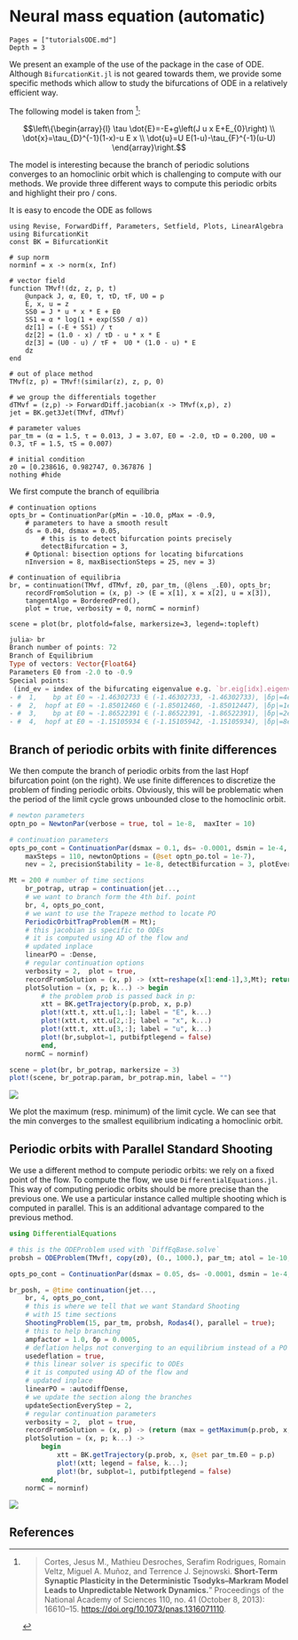 # Neural mass equation (automatic)

```@contents
Pages = ["tutorialsODE.md"]
Depth = 3
```

We present an example of the use of the package in the case of ODE. Although `BifurcationKit.jl` is not geared towards them, we provide some specific methods which allow to study the bifurcations of ODE in a relatively efficient way.

The following model is taken from [^Cortes]:

$$\left\{\begin{array}{l}
\tau \dot{E}=-E+g\left(J u x E+E_{0}\right) \\
\dot{x}=\tau_{D}^{-1}(1-x)-u E x \\
\dot{u}=U E(1-u)-\tau_{F}^{-1}(u-U)
\end{array}\right.$$


The model is interesting because the branch of periodic solutions converges to an homoclinic orbit which is challenging to compute with our methods. We provide three different ways to compute this periodic orbits and highlight their pro / cons.

It is easy to encode the ODE as follows

```@example TUTODE
using Revise, ForwardDiff, Parameters, Setfield, Plots, LinearAlgebra
using BifurcationKit
const BK = BifurcationKit

# sup norm
norminf = x -> norm(x, Inf)

# vector field
function TMvf!(dz, z, p, t)
	@unpack J, α, E0, τ, τD, τF, U0 = p
	E, x, u = z
	SS0 = J * u * x * E + E0
	SS1 = α * log(1 + exp(SS0 / α))
	dz[1] = (-E + SS1) / τ
	dz[2] =	(1.0 - x) / τD - u * x * E
	dz[3] = (U0 - u) / τF +  U0 * (1.0 - u) * E
	dz
end

# out of place method
TMvf(z, p) = TMvf!(similar(z), z, p, 0)

# we group the differentials together
dTMvf = (z,p) -> ForwardDiff.jacobian(x -> TMvf(x,p), z)
jet = BK.get3Jet(TMvf, dTMvf)

# parameter values
par_tm = (α = 1.5, τ = 0.013, J = 3.07, E0 = -2.0, τD = 0.200, U0 = 0.3, τF = 1.5, τS = 0.007)

# initial condition
z0 = [0.238616, 0.982747, 0.367876 ]
nothing #hide
```

We first compute the branch of equilibria

```@example TUTODE
# continuation options
opts_br = ContinuationPar(pMin = -10.0, pMax = -0.9, 
	# parameters to have a smooth result
	ds = 0.04, dsmax = 0.05,
		# this is to detect bifurcation points precisely
		detectBifurcation = 3,
	# Optional: bisection options for locating bifurcations
	nInversion = 8, maxBisectionSteps = 25, nev = 3)

# continuation of equilibria
br, = continuation(TMvf, dTMvf, z0, par_tm, (@lens _.E0), opts_br;
	recordFromSolution = (x, p) -> (E = x[1], x = x[2], u = x[3]),
	tangentAlgo = BorderedPred(),
	plot = true, verbosity = 0, normC = norminf)

scene = plot(br, plotfold=false, markersize=3, legend=:topleft)
```

```julia
julia> br
Branch number of points: 72
Branch of Equilibrium
Type of vectors: Vector{Float64}
Parameters E0 from -2.0 to -0.9
Special points:
 (ind_ev = index of the bifurcating eigenvalue e.g. `br.eig[idx].eigenvals[ind_ev]`)
- #  1,    bp at E0 ≈ -1.46302733 ∈ (-1.46302733, -1.46302733), |δp|=4e-14, [converged], δ = ( 1,  0), step =  12, eigenelements in eig[ 13], ind_ev =   1
- #  2,  hopf at E0 ≈ -1.85012460 ∈ (-1.85012460, -1.85012447), |δp|=1e-07, [converged], δ = ( 2,  2), step =  32, eigenelements in eig[ 33], ind_ev =   3
- #  3,    bp at E0 ≈ -1.86522391 ∈ (-1.86522391, -1.86522391), |δp|=2e-15, [converged], δ = (-1,  0), step =  36, eigenelements in eig[ 37], ind_ev =   3
- #  4,  hopf at E0 ≈ -1.15105934 ∈ (-1.15105942, -1.15105934), |δp|=8e-08, [converged], δ = (-2, -2), step =  65, eigenelements in eig[ 66], ind_ev =   2
```

## Branch of periodic orbits with finite differences

We then compute the branch of periodic orbits from the last Hopf bifurcation point (on the right). We use finite differences to discretize the problem of finding periodic orbits. Obviously, this will be problematic when the period of the limit cycle grows unbounded close to the homoclinic orbit.

```julia
# newton parameters
optn_po = NewtonPar(verbose = true, tol = 1e-8,  maxIter = 10) 

# continuation parameters
opts_po_cont = ContinuationPar(dsmax = 0.1, ds= -0.0001, dsmin = 1e-4, pMax = 0., pMin=-5.,
	maxSteps = 110, newtonOptions = (@set optn_po.tol = 1e-7),
	nev = 2, precisionStability = 1e-8, detectBifurcation = 3, plotEveryStep = 10, saveSolEveryStep=1)

Mt = 200 # number of time sections
	br_potrap, utrap = continuation(jet...,
	# we want to branch form the 4th bif. point
	br, 4, opts_po_cont,
	# we want to use the Trapeze method to locate PO
	PeriodicOrbitTrapProblem(M = Mt);
	# this jacobian is specific to ODEs
	# it is computed using AD of the flow and
	# updated inplace
	linearPO = :Dense,
	# regular continuation options
	verbosity = 2,	plot = true,
	recordFromSolution = (x, p) -> (xtt=reshape(x[1:end-1],3,Mt); return (max = maximum(xtt[1,:]), min = minimum(xtt[1,:]), period = x[end])),
	plotSolution = (x, p; k...) -> begin
		# the problem prob is passed back in p:
		xtt = BK.getTrajectory(p.prob, x, p.p)
		plot!(xtt.t, xtt.u[1,:]; label = "E", k...)
		plot!(xtt.t, xtt.u[2,:]; label = "x", k...)
		plot!(xtt.t, xtt.u[3,:]; label = "u", k...)
		plot!(br,subplot=1, putbifptlegend = false)
		end,
	normC = norminf)

scene = plot(br, br_potrap, markersize = 3)
plot!(scene, br_potrap.param, br_potrap.min, label = "")
```

![](ex1ODE1a.png)

We plot the maximum (resp. minimum) of the limit cycle. We can see that the min converges to the smallest equilibrium indicating a homoclinic orbit.

## Periodic orbits with Parallel Standard Shooting

We use a different method to compute periodic orbits: we rely on a fixed point of the flow. To compute the flow, we use `DifferentialEquations.jl`. This way of computing periodic orbits should be more precise than the previous one. We use a particular instance called multiple shooting which is computed in parallel. This is an additional advantage compared to the previous method.

```julia
using DifferentialEquations

# this is the ODEProblem used with `DiffEqBase.solve`
probsh = ODEProblem(TMvf!, copy(z0), (0., 1000.), par_tm; atol = 1e-10, rtol = 1e-9)

opts_po_cont = ContinuationPar(dsmax = 0.05, ds= -0.0001, dsmin = 1e-4, pMax = 0., pMin=-5., maxSteps = 210, newtonOptions = (@set optn_po.tol = 1e-6), nev = 25, precisionStability = 1e-8, detectBifurcation = 0, plotEveryStep = 10, saveSolEveryStep=0)

br_posh, = @time continuation(jet...,
	br, 4, opts_po_cont,
	# this is where we tell that we want Standard Shooting
	# with 15 time sections
	ShootingProblem(15, par_tm, probsh, Rodas4(), parallel = true);
	# this to help branching
	ampfactor = 1.0, δp = 0.0005,
	# deflation helps not converging to an equilibrium instead of a PO
	usedeflation = true,
	# this linear solver is specific to ODEs
	# it is computed using AD of the flow and
	# updated inplace
	linearPO = :autodiffDense,
	# we update the section along the branches
	updateSectionEveryStep = 2,
	# regular continuation parameters
	verbosity = 2,	plot = true,
	recordFromSolution = (x, p) -> (return (max = getMaximum(p.prob, x, @set par_tm.E0 = p.p), period = getPeriod(p.prob, x, @set par_tm.E0 = p.p))),
	plotSolution = (x, p; k...) ->
		begin
			xtt = BK.getTrajectory(p.prob, x, @set par_tm.E0 = p.p)
			plot!(xtt; legend = false, k...);
			plot!(br, subplot=1, putbifptlegend = false)
		end,
	normC = norminf)
```
![](ex1ODE3.png)

## References

[^Cortes]:> Cortes, Jesus M., Mathieu Desroches, Serafim Rodrigues, Romain Veltz, Miguel A. Muñoz, and Terrence J. Sejnowski. **Short-Term Synaptic Plasticity in the Deterministic Tsodyks–Markram Model Leads to Unpredictable Network Dynamics.**” Proceedings of the National Academy of Sciences 110, no. 41 (October 8, 2013): 16610–15. https://doi.org/10.1073/pnas.1316071110.
